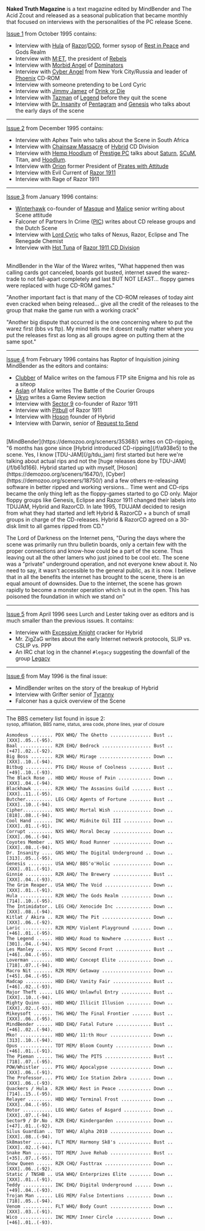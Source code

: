 **Naked Truth Magazine** is a text magazine edited by MindBender and The Acid Zcout and released as a seasonal publication that became monthly that focused on interviews with the personalities of the PC release Scene.

[Issue 1](/f/a214a) from October 1995 contains:
- Interview with [Hula](https://demozoo.org/sceners/126298/) of [Razor](/g/razor-1911)/[DOD](/g/drink-or-die), former sysop of [Rest in Peace](https://demozoo.org/bbs/3748/) and Gods Realm
- Interview with [M:ET](https://demozoo.org/sceners/1792/), the president of [Rebels](http://localhost:1323/g/rebels)
- Interview with [Morbid Angel](https://demozoo.org/sceners/88806/) of [Dominators](https://demozoo.org/groups/5067/)
- Interview with [Cyber Angel](https://demozoo.org/sceners/119576/) from New York City/Russia and leader of [Phoenix](/g/pnx) CD-ROM
- Interview with someone pretending to be Lord Cyric
- Interview with [Jimmy Jamez](https://demozoo.org/sceners/46815/) of [Drink or Die](/g/drink-or-die)
- Interview with [Tazman](https://demozoo.org/sceners/51172/) of [Legend](/g/legend) before they quit the scene
- Interview with [Dr. Insanity](https://demozoo.org/sceners/46475/) of [Pentagram](/g/pentagram) and [Genesis](/g/genesis) who talks about the early days of the scene

---

[Issue 2](/f/a315c) from December 1995 contains:
- Interview with Aphex Twin who talks about the Scene in South Africa
- Interview with [Chainsaw Massacre](https://demozoo.org/sceners/106077/) of [Hybrid](/g/hybrid) CD Division
- Interview with [Hemp Hoodlum](https://demozoo.org/sceners/28426/) of [Prestige PC](/g/prestige) talks about [Saturn](https://demozoo.org/groups/118058/), [SCuM](/g/scum), Titan, and [Hoodlum](/g/hoodlum).
- Interview with [Orion](https://demozoo.org/sceners/46389/) former President of [Pirates with Attitude](/g/pirates-with-attitudes)
- Interview with Evil Current of [Razor 1911](/g/razor-1911)
- Interview with Rage of Razor 1911

---

[Issue 3](/f/a4156) from January 1996 contains:
- [Winterhawk](https://demozoo.org/sceners/85701/) co-founder of [Masque](/g/masque) and [Malice](/g/malice) senior writing about Scene attitude
- Falconer of Partners In Crime ([PIC](https://demozoo.org/groups/147928/)) writes about CD release groups and the Dutch Scene
- Interview with [Lord Cyric](https://demozoo.org/sceners/112566/) who talks of Nexus, Razor, Eclipse and The Renegade Chemist
- Interview with [Hot Tuna](https://demozoo.org/sceners/12798/) of [Razor 1911 CD Division](/g/razor-1911-cd-division)

<br>
MindBender in the War of the Warez writes, "What happened then was calling cards got canceled, boards got busted, internet saved the warez-trade to not fall-apart completely and last BUT NOT LEAST... floppy games were replaced with huge CD-ROM games."

"Another important fact is that many of the CD-ROM releases of today aint even cracked when being released... give all the credit of the releases to the group that make the game run with a working crack"

"Another big dispute that occurred is the one concerning where to put the warez first (bbs vs ftp). My mind tells me it doesnt really matter where you put the releases first as long as all groups agree on putting them at the same spot."

---

[Issue 4](/f/a5168) from February 1996 contains has Raptor of Inquisition joining MindBender as the editors and contains:
- [Clubber](https://demozoo.org/sceners/82218/) of Malice writes on the famous FTP site Enigma and his role as a siteop
- [Aslan](https://demozoo.org/sceners/149298/) of Malice writes The Battle of the Courier Groups
- [Ukyo](https://demozoo.org/sceners/48551/) writes a Game Review section
- Interview with [Sector 9](https://demozoo.org/sceners/1227/) co-founder of Razor 1911
- Interview with [Pitbull](https://demozoo.org/sceners/89687/) of Razor 1911
- Interview with [Hoson](https://demozoo.org/sceners/16470/) founder of Hybrid
- Interview with Darwin, senior of [Request to Send](/g/request-to-send)

<br>
[MindBender](https://demozoo.org/sceners/35368/) writes on CD-ripping, "6 months has gone since [Hybrid introduced CD-ripping](/f/a938e5) to the scene. Yes, I know [TDU-JAM](/g/tdu_jam) first started but here we're talking about actual rips and not the [huge releases done by TDU-JAM](/f/b61d166). Hybrid started up with myself, [Hoson](https://demozoo.org/sceners/16470/), [Cyber](https://demozoo.org/sceners/18750/) and a few others re-releasing software in better ripped and working versions... Time went and CD-rips became the only thing left as the floppy-games started to go CD only. Major floppy groups like Genesis, Eclipse and Razor 1911 changed their labels into TDUJAM, Hybrid and RazorCD. In late 1995, TDUJAM decided to resign from what they had started and left Hybrid & RazorCD + a bunch of small groups in charge of the CD-releases. Hybrid & RazorCD agreed on a 30-disk limit
to all games ripped from CD."

The Lord of Darkness on the Internet pens, "During the days where the scene was primarily run thru bulletin boards, only a certain few with the proper connections and know-how could be a part of the scene. Thus leaving out all the other lamers who just joined to be cool etc. The scene was a "private" underground operation, and not everyone knew about it. No need to say, it wasn't accessible to the general public, as it is now.
I believe that in all the benefits the internet has brought to the scene, there is an equal amount of downsides. Due to the internet, the scene has grown rapidly to become a monster operation which is out in the open. This has poisoned the foundation in which we stand on"

---

[Issue 5](/f/a6170) from April 1996 sees Lurch and Lester taking over as editors and is much smaller than the previous issues. It contains:
- Interview with [Excessive Knight](https://demozoo.org/sceners/59155/) cracker for Hybrid
- Mr. ZigZaG writes about the early Internet network protocols, SLIP vs. CSLIP vs. PPP
- An IRC chat log in the channel `#legacy` suggesting the downfall of the group [Legacy](https://demozoo.org/groups/68042/)

---

[Issue 6](/f/a7174) from May 1996 is the final issue:
- MindBender writes on the story of the breakup of Hybrid
- Interview with Grifter senior of [Tyranny](/g/tyranny)
- Falconer has a quick overview of the Scene

---

The BBS cemetery list found in issue 2:
<br>
<small>sysop, affiliation, BBS name, status, area code, phone lines, year of closure</small>

```
Asmodeus ........ PDX WHQ/ The Ghetto ............... Bust ..[XXX]..05..(-95).
Baal ............ RZR EHQ/ Bedrock .................. Bust ..[+47]..02..(-92).
Big Boss ........ RZR WHQ/ Mirage ................... Down ..[XXX]..10..(-94).
Bitbug .......... PTG EHQ/ House of Coolness ........ Bust ..[+49]..10..(-93).
The Black Rose .. HBD WHQ/ House of Pain ............ Down ..[XXX]..04..(-94).
Blackhawk ....... RZR WHQ/ The Assasins Guild ....... Bust ..[XXX]..11..(-95).
Butcher.......... LEG CHQ/ Agents of Fortune ........ Bust ..[XXX]..10..(-94).
Cipher........... NXS WHQ/ Mortal Wish .............. Down ..[818]..08..(-94).
Cool Hand ....... INC WHQ/ Midnite Oil III .......... Down ..[XXX]..01..(-91).
Corrupt ......... NXS WHQ/ Moral Decay .............. Down ..[XXX]..06..(-94).
Coyotes Member .. NXS WHQ/ Road Runner .............. Down ..[XXX]..08..(-94).
Dr. Insanity .... GNS WHQ/ The Digital Underground .. Down ..[313]..05..(-95).
Genesis ......... USA WHQ/ BBS'o'Holic .............. Down ..[XXX]..01..(-91).
Ginnie .......... RZR AHQ/ The Brewery .............. Bust ..[XXX]..04..(-93).
The Grim Reaper.. USA WHQ/ The Void ................. Down ..[XXX]..01..(-91).
Hula ............ RZR WHQ/ The Gods Realm ........... Down ..[714]..10..(-95).
The Intimidator.. LEG CHQ/ Xenocide Inc ............. Down ..[XXX]..08..(-94).
Kitlat / Akira .. RZR WHQ/ The Pit .................. Down ..[XXX]..06..(-92).
Laric ........... RZR MEM/ Violent Playground ....... Down ..[+46]..01..(-95).
The Legend ...... HBD WHQ/ Road to Nowhere .......... Bust ..[301]..04..(-94).
Les Manley ...... NXS MEM/ Second Front ............. Bust ..[+46]..04..(-95).
Loverman ........ HBD WHQ/ Concept Elite ............ Down ..[718]..07..(-94).
Macro Nit ....... RZR MEM/ Getaway .................. Down ..[+45]..04..(-95).
Madcap .......... HBD EHQ/ Vanity Fair .............. Bust ..[+46]..02..(-93).
Major Theft ..... LEG WHQ/ Unlawful Entry ........... Bust ..[XXX]..10..(-94).
Mighty Quinn .... HBD WHQ/ Illicit Illusion ......... Down ..[XXX]..02..(-93).
Mikeysoft ....... THG WHQ/ The Final Frontier ....... Bust ..[XXX]..06..(-95).
MindBender ...... HBD EHQ/ Fatal Future ............. Bust ..[+46]..02..(-94).
Mko! ............ HBD WHQ/ 11:th Hour ............... Down ..[313]..10..(-94).
Opus ............ TDT MEM/ Bloom County ............. Down ..[+46]..01..(-91).
The Pieman ...... THG WHQ/ The PITS ................. Bust ..[718]..07..(-95).
POW/Whistler .... PTG WHQ/ Apocalypse ............... Down ..[XXX]..06..(-91).
The Professor.... PTG WHQ/ Ice Station Zebra ........ Down ..[XXX]..06..(-93).
Quackers / Hula . RZR WHQ/ Rest in Peace ............ Down ..[714]..15..(-95).
Relayer ......... HBD WHQ/ Terminal Frost ........... Down ..[XXX]..04..(-95).
Rotor ........... LEG WHQ/ Gates of Asgard .......... Down ..[XXX]..07..(-94).
Sector9 / Dr.No . RZR EHQ/ Kindergarden ............. Down ..[+47]..01..(-92).
Silus Guardian .. TDT WHQ/ Alpha 2010 ............... Down ..[XXX]..08..(-94).
Sk8master ....... FLT MEM/ Harmony Sk8's ............ Bust ..[XXX]..02..(-94).
Snake Man ....... TDT MEM/ Juve Rehab ............... Bust ..[+35]..07..(-95).
Snow Queen ...... RZR CHQ/ Fasttrax ................. Down ..[XXX]..06..(-92).
Static / TNSHB .. USA WHQ/ Enterprizes Elite ........ Down ..[XXX]..01..(-91).
Teddy ........... INC EHQ/ Digital Underground ...... Down ..[+49]..04..(-93).
Trojan Man ...... LEG MEM/ False Intentions ......... Down ..[718]..05..(-94).
Venom ........... FLT WHQ/ Body Count ............... Down ..[XXX]..03..(-91).
Wico ............ INC MEM/ Inner Circle ............. Down ..[+46]..01..(-93).
```